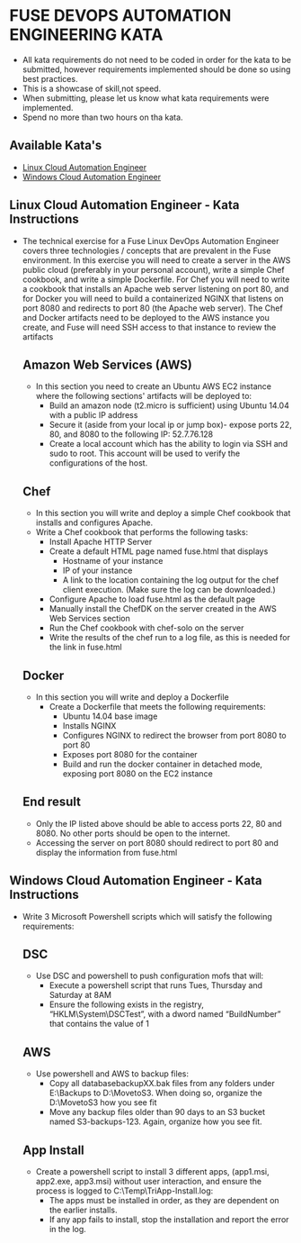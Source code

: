   # FUSE DEVOPS AUTOMATION ENGINEERING KATA

* All kata requirements do not need to be coded in order for the kata to be submitted, however requirements implemented 
  should be done so using best practices.
* This is a showcase of skill,not speed.
* When submitting, please let us know what kata requirements were implemented.
* Spend no more than two hours on tha kata.

## Available Kata's
* [Linux Cloud Automation Engineer](https://github.com/cahcommercial/fuse-kata-devops/blob/master/README.md#linux-cloud-automation-engineer---kata-instructions) 
* [Windows Cloud Automation Engineer](https://github.com/cahcommercial/fuse-kata-devops/blob/master/README.md#windows-cloud-automation-engineer---kata-instructions)

## Linux Cloud Automation Engineer - Kata Instructions

* The technical exercise for a Fuse Linux DevOps Automation Engineer covers three technologies / concepts that are prevalent in the Fuse environment. In this exercise you will need to create a server in the AWS public cloud (preferably in your personal account), write a simple Chef cookbook, and write a simple Dockerfile. For Chef you will need to write a cookbook that installs an Apache web server listening on port 80, and for Docker you will need to build a containerized NGINX that listens on port 8080 and redirects to port 80 (the Apache web server). The Chef and Docker artifacts need to be deployed to the AWS instance you create, and Fuse will need SSH access to that instance to review the artifacts
  
     ## Amazon Web Services (AWS)
     * In this section you need to create an Ubuntu AWS EC2 instance where the following sections' artifacts will be deployed to:
        * Build an amazon node (t2.micro is sufficient) using Ubuntu 14.04 with a public IP address 
        * Secure it (aside from your local ip or jump box)- expose ports 22, 80, and 8080 to the following IP: 52.7.76.128
        * Create a local account which has the ability to login via SSH and sudo to root.  This account will be used to verify the configurations of the host.

    ## Chef
    * In this section you will write and deploy a simple Chef cookbook that installs and configures Apache.
     * Write a Chef cookbook that performs the following tasks:
        * Install Apache HTTP Server
        * Create a default HTML page named fuse.html that displays
          * Hostname of your instance
          * IP of your instance
          * A link to the location containing the log output for the chef client execution. (Make sure the log can be downloaded.)
        * Configure Apache to load fuse.html as the default page
        * Manually install the ChefDK on the server created in the AWS Web Services section
        * Run the Chef cookbook with chef-solo on the server
        * Write the results of the chef run to a log file, as this is needed for the link in fuse.html

    ## Docker
     * In this section you will write and deploy a Dockerfile
       * Create a Dockerfile that meets the following requirements:
         * Ubuntu 14.04 base image
         * Installs NGINX
         * Configures NGINX to redirect the browser from port 8080 to port 80
         * Exposes port 8080 for the container
         * Build and run the docker container in detached mode, exposing port 8080 on the EC2 instance

    ## End result
     * Only the IP listed above should be able to access ports 22, 80 and 8080.  No other ports should be open to the internet.
     * Accessing the server on port 8080 should redirect to port 80 and display the information from fuse.html
 
 
 
## Windows Cloud Automation Engineer - Kata Instructions

* Write 3 Microsoft Powershell scripts which will satisfy the following requirements:
  
  ## DSC 
  *	Use DSC and powershell to push configuration mofs that will:
    *	Execute a powershell script that runs Tues, Thursday and Saturday at 8AM
    * Ensure the following exists in the registry, “HKLM\System\DSCTest”, with a dword named “BuildNumber” that contains the value of 1
  
  ## AWS
  *	Use powershell and AWS to backup files:
    *	Copy all databasebackupXX.bak files from any folders under E:\Backups to D:\MovetoS3. When doing so, organize the D:\MovetoS3 how you see fit
    *	Move any backup files older than 90 days  to an S3 bucket named S3-backups-123. Again, organize how you see fit.

  ## App Install
  *	Create a powershell script to install 3 different apps, (app1.msi, app2.exe, app3.msi) without user interaction, and ensure the process is logged to C:\Temp\TriApp-Install.log:
    *	The apps must be installed in order, as they are dependent on the earlier installs.
    * If any app fails to install, stop the installation and report the error in the log.


